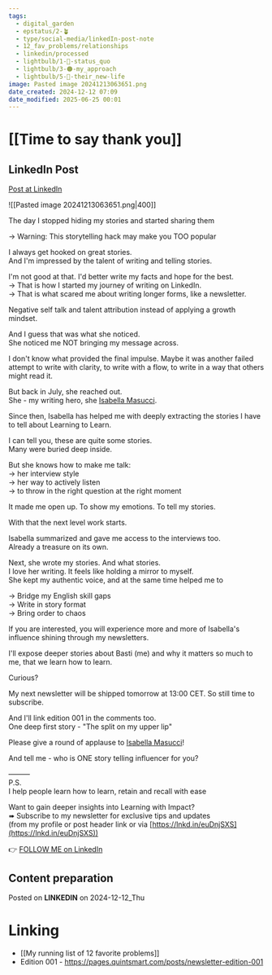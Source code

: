 ```yaml
---
tags:
  - digital_garden
  - epstatus/2-🪴
  - type/social-media/linkedIn-post-note
  - 12_fav_problems/relationships
  - linkedin/processed
  - lightbulb/1-🔴-status_quo
  - lightbulb/3-🟠-my_approach
  - lightbulb/5-🔵-their_new-life
image: Pasted image 20241213063651.png
date_created: 2024-12-12 07:09
date_modified: 2025-06-25 00:01
---
```

# [[Time to say thank you]]

## LinkedIn Post

[Post at LinkedIn](https://www.linkedin.com/posts/sebastiankamilli_the-day-i-stopped-hiding-my-stories-and-started-activity-7272868009788989440-v1N_?utm_source=share&utm_medium=member_desktop)

![[Pasted image 20241213063651.png|400]]

The day I stopped hiding my stories and started sharing them  
  
→ Warning: This storytelling hack may make you TOO popular  
  
I always get hooked on great stories.  
And I'm impressed by the talent of writing and telling stories.  
  
I'm not good at that. I'd better write my facts and hope for the best.  
→ That is how I started my journey of writing on LinkedIn.  
→ That is what scared me about writing longer forms, like a newsletter.  
  
Negative self talk and talent attribution instead of applying a growth mindset.  
  
And I guess that was what she noticed.  
She noticed me NOT bringing my message across.  
  
I don't know what provided the final impulse. Maybe it was another failed attempt to write with clarity, to write with a flow, to write in a way that others might read it.  
  
But back in July, she reached out.  
She - my writing hero, she [Isabella Masucci](https://www.linkedin.com/in/isabella-masucci-79418080/).  
  
Since then, Isabella has helped me with deeply extracting the stories I have to tell about Learning to Learn.  
  
I can tell you, these are quite some stories.  
Many were buried deep inside.  
  
But she knows how to make me talk:  
→ her interview style  
→ her way to actively listen  
→ to throw in the right question at the right moment  
  
It made me open up. To show my emotions. To tell my stories.  
  
With that the next level work starts.  
  
Isabella summarized and gave me access to the interviews too.  
Already a treasure on its own.  
  
Next, she wrote my stories. And what stories.  
I love her writing. It feels like holding a mirror to myself.  
She kept my authentic voice, and at the same time helped me to  
  
→ Bridge my English skill gaps  
→ Write in story format  
→ Bring order to chaos  
  
If you are interested, you will experience more and more of Isabella's influence shining through my newsletters.  
  
I'll expose deeper stories about Basti (me) and why it matters so much to me, that we learn how to learn.  
  
Curious?  
  
My next newsletter will be shipped tomorrow at 13:00 CET. So still time to subscribe.  
  
And I'll link edition 001 in the comments too.  
One deep first story - "The split on my upper lip"  

Please give a round of applause to [Isabella Masucci](https://www.linkedin.com/in/isabella-masucci-79418080/)!  
  
And tell me - who is ONE story telling influencer for you?  

———  
P.S.  
I help people learn how to learn, retain and recall with ease  
  
Want to gain deeper insights into Learning with Impact?  
➠ Subscribe to my newsletter for exclusive tips and updates  
(from my profile or post header link or via [https://lnkd.in/euDnjSXS](https://lnkd.in/euDnjSXS))

👉 [FOLLOW ME on LinkedIn](https://www.linkedin.com/comm/mynetwork/discovery-see-all?usecase=PEOPLE_FOLLOWS&followMember=sebastiankamilli)

## Content preparation

Posted on **LINKEDIN** on 2024-12-12_Thu

# Linking

+ [[My running list of 12 favorite problems]]
+ Edition 001 - https://pages.quintsmart.com/posts/newsletter-edition-001